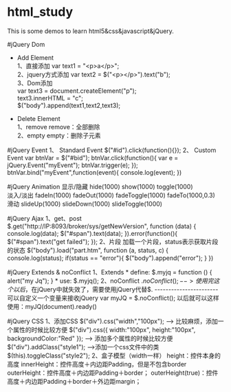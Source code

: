 # html_study
This is some demos to learn html5&css&javascript&jQuery.

#jQuery Dom
* Add Element<br>
	1、直接添加 var text1 = "\<p>a\</p>";<br>
	2、jquery方式添加 var text2 = $("\<p>\</p>").text("b");<br>
	3、Dom添加 <br>
	var text3 = document.createElement("p");<br>
    text3.innerHTML = "c";<br>
    $("body").append(text1,text2,text3);
	
* Delete Element<br>
	1、remove  remove：全部删除 <br>
	2、empty empty：删除子元素

#jQuery Event
	1、 Standard Event
		$("#id").click(function(){});
	2、 Custom Event
		var btnVar = $("#bid");
    	btnVar.click(function(){
        	var e = jQuery.Event("myEvent");
        	btnVar.trigger(e);
    	});
    	btnVar.bind("myEvent",function(event){
        	console.log(event);
    	})

#jQuery Animation
	显示/隐藏 hide(1000) show(1000) toggle(1000)<br>
	淡入/淡出 fadeIn(1000) fadeOut(1000) fadeToggle(1000) fadeTo(1000,0.3)<br>
	滑动 slideUp(1000) slideDown(1000) slideToggle(1000)

#jQuery Ajax
	1、get、post
		$.get("http://IP:8093/broker/sys/getNewVersion", function (data) {
            console.log(data);
            $("#span").text(data);
        }).error(function(){
            $("#span").text("get failed");
        });
    2、片段
    	加载一个片段，status表示获取片段的状态
        $("body").load("part.htm", function (a, status, c) {
        	console.log(status);
        	if(status == "error"){
            	$("body").append("error");
        	}
        })

#jQuery Extends & noConflict
	1、Extends
		* define:
		$.myjq = function () {
    		alert("my Jq");
		}
		* use:
		$.myjq();
	2、noConflict
		$.noConflict(); --> 使用完这个以后，$在jQuery中就失效了，需要使用jQuery代替$.
		-----------------------
		可以自定义一个变量来接收jQuery
		var myJQ = $.noConflict();
		以后就可以这样使用：myJQ(document).ready()
		
#jQuery CSS
	1、添加CSS
		$("div").css("width","100px"); --> 比较麻烦，添加一个属性的时候比较方便
		$("div").css({
        	width:"100px",
        	height:"100px",
        	backgroundColor:"Red"
        }); --> 添加多个属性的时候比较方便
        $("div").addClass("style1");  -->添加一个css文件中的类
        $(this).toggleClass("style2");
    2、盒子模型（width一样）
    	height：控件本身的高度
    	innerHeight：控件高度＋内边距Padding，但是不包含border
    	outerHeight：控件高度＋内边距Padding＋border；
    	outerHeight(true)：控件高度＋内边距Padding＋border＋外边距margin；
            
